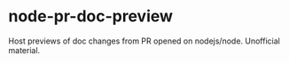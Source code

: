 # node-pr-doc-preview
Host previews of doc changes from PR opened on nodejs/node. Unofficial material.
